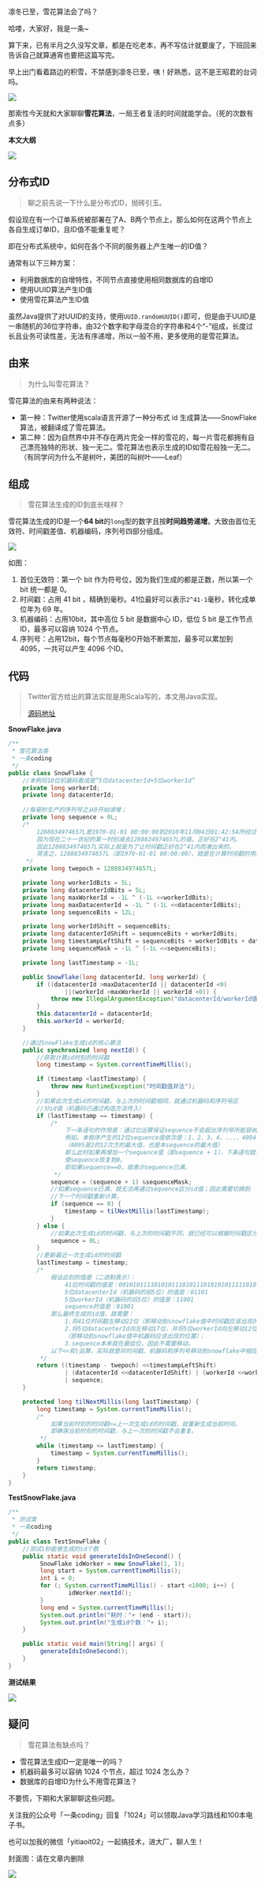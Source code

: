 凛冬已至，雪花算法会了吗？

哈喽，大家好，我是一条~

算下来，已有半月之久没写文章，都是在吃老本，再不写估计就要废了，下班回来告诉自己就算通宵也要把这篇写完。

早上出门看着路边的积雪，不禁感到凛冬已至，咦！好熟悉，这不是王昭君的台词吗。

![](https://yitiaoit.oss-cn-beijing.aliyuncs.com/img/image-20211111010727606.png)

那索性今天就和大家聊聊**雪花算法**，一局王者复活的时间就能学会。（死的次数有点多）

**本文大纲**

![](https://yitiaoit.oss-cn-beijing.aliyuncs.com/img/image-20211109231732898.png)

## 分布式ID

> 聊之前先说一下什么是分布式ID，抛砖引玉。

假设现在有一个订单系统被部署在了A、B两个节点上，那么如何在这两个节点上各自生成订单ID，且ID值不能重复呢？

即在分布式系统中，如何在各个不同的服务器上产生唯一的ID值？

通常有以下三种方案：

- 利用数据库的自增特性，不同节点直接使用相同数据库的自增ID
- 使用UUID算法产生ID值
- 使用雪花算法产生ID值

虽然Java提供了对UUID的支持，使用`UUID.randomUUID()`即可，但是由于UUID是一串随机的36位字符串，由32个数字和字母混合的字符串和4个“-”组成，长度过长且业务可读性差，无法有序递增，所以一般不用，更多使用的是雪花算法。

## 由来

>为什么叫雪花算法？

雪花算法的由来有两种说法：

- 第一种：Twitter使用scala语言开源了一种分布式 id 生成算法——SnowFlake算法，被翻译成了雪花算法。
- 第二种：因为自然界中并不存在两片完全一样的雪花的，每一片雪花都拥有自己漂亮独特的形状、独一无二。雪花算法也表示生成的ID如雪花般独一无二。（有同学问为什么不是树叶，美团的叫树叶——Leaf）

## 组成

>雪花算法生成的ID到底长啥样？

雪花算法生成的ID是一个**64 bit**的`long`型的数字且按**时间趋势递增**。大致由首位无效符、时间戳差值、机器编码，序列号四部分组成。

![](https://yitiaoit.oss-cn-beijing.aliyuncs.com/img/雪花算法.png)

如图：

1. 首位无效符：第一个 bit 作为符号位，因为我们生成的都是正数，所以第一个 bit 统一都是 0。
2. 时间戳：占用 41 bit ，精确到毫秒。41位最好可以表示`2^41-1`毫秒，转化成单位年为 69 年。
3. 机器编码：占用10bit，其中高位 5 bit 是数据中心 ID，低位 5 bit 是工作节点 ID，最多可以容纳 1024 个节点。
4. 序列号：占用12bit，每个节点每毫秒0开始不断累加，最多可以累加到4095，一共可以产生 4096 个ID。

## 代码

>Twitter官方给出的算法实现是用Scala写的，本文用Java实现。
>
>[源码地址](https://gitee.com/yitiaocoding/JavaExpert/tree/master/source-code/src/main/java/com/yitiao/snowflake)

**SnowFlake.java**

```java
/**
 * 雪花算法类
 * 一条coding
 */
public class SnowFlake {
    //本例将10位机器码看成是“5位datacenterId+5位workerId”
    private long workerId;
    private long datacenterId;
  
    //每毫秒生产的序列号之从0开始递增；
    private long sequence = 0L;
    /*
        1288834974657L是1970-01-01 00:00:00到2010年11月04日01:42:54所经过的毫秒数；
        因为现在二十一世纪的某一时刻减去1288834974657L的值，正好在2^41内。
        因此1288834974657L实际上就是为了让时间戳正好在2^41内而凑出来的。
        简言之，1288834974657L（即1970-01-01 00:00:00），就是在计算时间戳时用到的“起始时间”。
     */
    private long twepoch = 1288834974657L;

    private long workerIdBits = 5L;
    private long datacenterIdBits = 5L;
    private long maxWorkerId = -1L ^ (-1L <<workerIdBits);
    private long maxDatacenterId = -1L ^ (-1L <<datacenterIdBits);
    private long sequenceBits = 12L;

    private long workerIdShift = sequenceBits;
    private long datacenterIdShift = sequenceBits + workerIdBits;
    private long timestampLeftShift = sequenceBits + workerIdBits + datacenterIdBits;
    private long sequenceMask = -1L ^ (-1L <<sequenceBits);

    private long lastTimestamp = -1L;

    public SnowFlake(long datacenterId, long workerId) {
        if ((datacenterId >maxDatacenterId || datacenterId <0)
                ||(workerId >maxWorkerId || workerId <0)) {
            throw new IllegalArgumentException("datacenterId/workerId值非法");
        }
        this.datacenterId = datacenterId;
        this.workerId = workerId;
    }

    //通过SnowFlake生成id的核心算法
    public synchronized long nextId() {
        //获取计算id时刻的时间戳
        long timestamp = System.currentTimeMillis();

        if (timestamp <lastTimestamp) {
            throw new RuntimeException("时间戳值非法");
        }
        //如果此次生成id的时间戳，与上次的时间戳相同，就通过机器码和序列号区
        //分id值（机器码已通过构造方法传入）
        if (lastTimestamp == timestamp) {
            /*
                下一条语句的作用是：通过位运算保证sequence不会超出序列号所能容纳的最大值。
                例如，本程序产生的12位sequence值依次是：1、2、3、4、...、4094、4095
                （4095是2的12次方的最大值，也是本sequence的最大值）
                那么此时如果再增加一个sequence值（即sequence + 1），下条语句就会
                使sequence恢复到0。
                即如果sequence==0，就表示sequence已满。
             */
            sequence = (sequence + 1) &sequenceMask;
            //如果sequence已满，就无法再通过sequence区分id值；因此需要切换到
            //下一个时间戳重新计算。
            if (sequence == 0) {
                timestamp = tilNextMillis(lastTimestamp);
            }
        } else {
            //如果此次生成id的时间戳，与上次的时间戳不同，就已经可以根据时间戳区分id值
            sequence = 0L;
        }
        //更新最近一次生成id的时间戳
        lastTimestamp = timestamp;
        /*
            假设此刻的值是（二进制表示）：
                41位时间戳的值是：00101011110101011101011101010101111101011
                5位datacenterId（机器码的前5位）的值是：01101
                5位workerId（机器码的后5位）的值是：11001
                sequence的值是：01001
            那么最终生成的id值，就需要：
                1.将41位时间戳左移动22位（即移动到snowflake值中时间戳应该出现的位置）；
                2.将5位datacenterId向左移动17位，并将5位workerId向左移动12位
                （即移动到snowflake值中机器码应该出现的位置）；
                3.sequence本来就在最低位，因此不需要移动。
            以下<<和|运算，实际就是将时间戳、机器码和序列号移动到snowflake中相应的位置。
         */
        return ((timestamp - twepoch) <<timestampLeftShift)
                | (datacenterId <<datacenterIdShift) | (workerId <<workerIdShift)
                | sequence;
    }

    protected long tilNextMillis(long lastTimestamp) {
        long timestamp = System.currentTimeMillis();
        /*
            如果当前时刻的时间戳<=上一次生成id的时间戳，就重新生成当前时间。
            即确保当前时刻的时间戳，与上一次的时间戳不会重复。
         */
        while (timestamp <= lastTimestamp) {
            timestamp = System.currentTimeMillis();
        }
        return timestamp;
    }
}
```



**TestSnowFlake.java**

```java
/**
 * 测试类
 * 一条coding
 */
public class TestSnowFlake {
	//测试1秒能够生成的id个数
	public static void generateIdsInOneSecond() {
		 SnowFlake idWorker = new SnowFlake(1, 1);
		 long start = System.currentTimeMillis();
		 int i = 0;
		 for (; System.currentTimeMillis() - start <1000; i++) {
				 idWorker.nextId();
		 }
		 long end = System.currentTimeMillis();
		 System.out.println("耗时："+ (end - start));
		 System.out.println("生成id个数："+ i);
	}

	public static void main(String[] args) {
		 generateIdsInOneSecond();
	}
}
```

**测试结果**

![](https://yitiaoit.oss-cn-beijing.aliyuncs.com/img/image-20211111023032692.png)



## 疑问

>雪花算法有缺点吗？

- 雪花算法生成ID一定是唯一的吗？
- 机器码最多可以容纳 1024 个节点，超过 1024 怎么办？
- 数据库的自增ID为什么不用雪花算法？

不要慌，下期和大家聊聊这些问题。

关注我的公众号「一条coding」回复「1024」可以领取Java学习路线和100本电子书。

也可以加我的微信「yitiaoit02」一起搞技术，进大厂，聊人生！





封面图：请在文章内删除


![](https://yitiaoit.oss-cn-beijing.aliyuncs.com/img/image-20211111010751170.png)